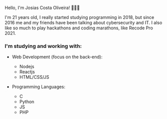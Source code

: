 Hello, I'm Josias Costa Oliveira! 🙋🏽‍♂️

I'm 21 years old, I really started studying programming in 2018, but since 2016 me and my friends have been talking about cybersecurity and IT. I also like so much to play hackathons and coding marathons, like Recode Pro 2021.

### I'm studying and working with:

- Web Development (focus on the back-end):
    * Nodejs
    * Reactjs
    * HTML/CSS/JS
        
- Programming Languages:
    * C
    * Python
    * JS
    * PHP
